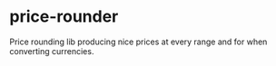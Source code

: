 # price-rounder
Price rounding lib producing nice prices at every range and for when converting currencies.

